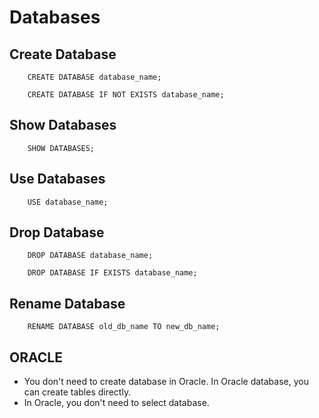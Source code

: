 # Databases

## Create Database

        CREATE DATABASE database_name;

        CREATE DATABASE IF NOT EXISTS database_name;


## Show Databases

        SHOW DATABASES;

## Use Databases

        USE database_name;

## Drop Database

        DROP DATABASE database_name;  

        DROP DATABASE IF EXISTS database_name;  


## Rename Database

        RENAME DATABASE old_db_name TO new_db_name;


## ORACLE

* You don't need to create database in Oracle. In Oracle database, you can create tables directly.
* In Oracle, you don't need to select database.